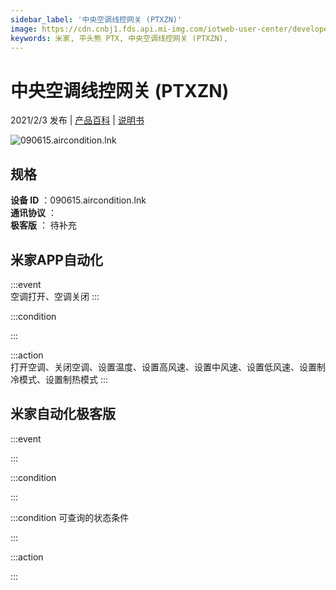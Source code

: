 ```yaml
---
sidebar_label: '中央空调线控网关 (PTXZN)'
image: https://cdn.cnbj1.fds.api.mi-img.com/iotweb-user-center/developer_1679047841028uX4C50eC.png?GalaxyAccessKeyId=AKVGLQWBOVIRQ3XLEW&Expires=9223372036854775807&Signature=JF+vd8Ufa3XQJimNOzSHSWJDGmE=
keywords: 米家, 平头熊 PTX, 中央空调线控网关 (PTXZN), 
---
```

# 中央空调线控网关 (PTXZN)

2021/2/3 发布 | [产品百科](https://home.mi.com/webapp/content/baike/product/index.html?model=090615.aircondition.lnk/) | [说明书](https://home.mi.com/views/introduction.html?model=090615.aircondition.lnk&region=cn)

![090615.aircondition.lnk](https://cdn.cnbj1.fds.api.mi-img.com/iotweb-user-center/developer_1679047841028uX4C50eC.png?GalaxyAccessKeyId=AKVGLQWBOVIRQ3XLEW&Expires=9223372036854775807&Signature=JF+vd8Ufa3XQJimNOzSHSWJDGmE=)

## 规格  
> 
**设备 ID** ：090615.aircondition.lnk  
**通讯协议** ：  
**极客版**  ： 待补充 


## 米家APP自动化  

:::event  
空调打开、空调关闭
:::

:::condition  

:::

:::action   
打开空调、关闭空调、设置温度、设置高风速、设置中风速、设置低风速、设置制冷模式、设置制热模式
:::

## 米家自动化极客版  

:::event  

:::

:::condition  

:::

:::condition 可查询的状态条件  

:::

:::action  

:::

        
